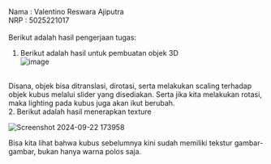 Nama   : Valentino Reswara Ajiputra
<br>
NRP    : 5025221017
<br>
<br>
Berikut adalah hasil pengerjaan tugas:
<br>
1. Berikut adalah hasil untuk pembuatan objek 3D
   <br>
   ![image](https://github.com/user-attachments/assets/e2e546e1-0f98-4aa0-bfc1-ebee61de302a)
 <br>
   Disana, objek bisa ditranslasi, dirotasi, serta melakukan scaling terhadap objek kubus melalui slider yang disediakan. Serta jika kita melakukan rotasi, maka lighting pada kubus juga akan ikut berubah. <br>
2. Berikut adalah hasil menerapkan texture
   
![Screenshot 2024-09-22 173958](https://github.com/user-attachments/assets/4ecc7cb1-e002-4fc6-a1d8-2770d53318c6)

   Bisa kita lihat bahwa kubus sebelumnya kini sudah memiliki tekstur gambar-gambar, bukan hanya warna polos saja.
